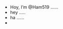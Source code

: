 - Hoy, I’m @Ham519 ......
- hey .....
- ha ......
- 
<!---
Ham519/Ham519 is a ✨ special ✨ repository because its `README.md` (this file) appears on your GitHub profile.
You can click the Preview link to take a look at your changes.
--->
